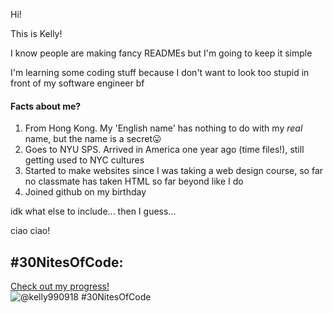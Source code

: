 <p>Hi!</p>
<p>This is Kelly!</p>
<p>I know people are making fancy READMEs but I'm going to keep it simple</p>
<p>I'm learning some coding stuff because I don't want to look too stupid in front of my software engineer bf</p>

<h4>Facts about me?</h4>
<ol>
  <li>From Hong Kong. My 'English name' has nothing to do with my <i>real</i> name, but the name is a secret😛</li>
  <li>Goes to NYU SPS. Arrived in America one year ago (time files!), still getting used to NYC cultures</li>
  <li>Started to make websites since I was taking a web design course, so far no classmate has taken HTML so far beyond like I do</li>
  <li>Joined github on my birthday</li>
</ol>
<p>idk what else to include... then I guess...</p>
<p>ciao ciao!</p>

## #30NitesOfCode:
  [Check out my progress!](https://www.codedex.io/@kelly990918/30-nites-of-code)  
  ![@kelly990918 #30NitesOfCode](https://www.codedex.io/api/petStatus?user=kelly990918)
